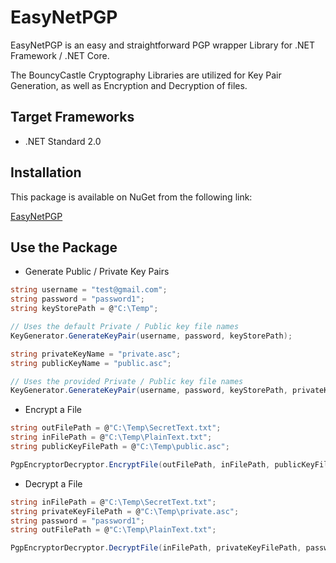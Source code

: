 <!-- |AppVeyor|
|--------|
|[![Build status](https://ci.appveyor.com/api/projects/status/1yrq30re0bctbjvm?svg=true)](https://ci.appveyor.com/project/davisb10/easynetpgp)|
 -->
# EasyNetPGP

EasyNetPGP is an easy and straightforward PGP wrapper Library for .NET Framework / .NET Core.

The BouncyCastle Cryptography Libraries are utilized for Key Pair Generation, as well as Encryption and Decryption of files.

## Target Frameworks

* .NET Standard 2.0

## Installation

This package is available on NuGet from the following link:

[EasyNetPGP](https://www.nuget.org/packages/EasyNetPGP/)

## Use the Package

* Generate Public / Private Key Pairs
``` csharp
string username = "test@gmail.com";
string password = "password1";
string keyStorePath = @"C:\Temp";

// Uses the default Private / Public key file names
KeyGenerator.GenerateKeyPair(username, password, keyStorePath);

string privateKeyName = "private.asc";
string publicKeyName = "public.asc";

// Uses the provided Private / Public key file names
KeyGenerator.GenerateKeyPair(username, password, keyStorePath, privateKeyName, publicKeyName);
```

* Encrypt a File
``` csharp
string outFilePath = @"C:\Temp\SecretText.txt";
string inFilePath = @"C:\Temp\PlainText.txt";
string publicKeyFilePath = @"C:\Temp\public.asc";

PgpEncryptorDecryptor.EncryptFile(outFilePath, inFilePath, publicKeyFilePath);
```

* Decrypt a File
``` csharp
string inFilePath = @"C:\Temp\SecretText.txt";
string privateKeyFilePath = @"C:\Temp\private.asc";
string password = "password1";
string outFilePath = @"C:\Temp\PlainText.txt";

PgpEncryptorDecryptor.DecryptFile(inFilePath, privateKeyFilePath, password, outFilePath);
``` 
